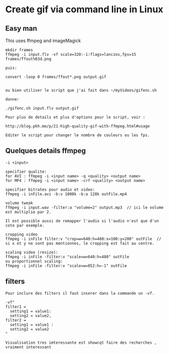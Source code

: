 # Create gif via command line in Linux

## Easy man

This uses ffmpeg and imageMagick

    mkdir frames
    ffmpeg -i input.flv -vf scale=320:-1:flags=lanczos,fps=15 frames/ffout%03d.png

    puis:

    convert -loop 0 frames/ffout*.png output.gif


    ou bien utiliser le script que j'ai fait dans ~/myVideos/gifenc.sh

    donne:

    ./gifenc.sh input.flv output.gif

    Pour plus de details et plus d'options pour le script, voir :

    http://blog.pkh.me/p/21-high-quality-gif-with-ffmpeg.html#usage

    Editer le script pour changer le nombre de couleurs ou les fps.

## Quelques details ffmpeg

    -i <input>

    specifier qualite:
    for AVI : ffmpeg -i <input name> -q <quality> <output name>
    for MP4 : ffmpeg -i <input name> -crf <quality> <output name>

    specifier bitrates pour audio et video:
    ffmpeg -i inFile.avi -b:v 1000k -b:a 128k outFile.mp4

    volume tweak
    ffmpeg -i input.wav -filter:a "volume=2" output.mp3  // ici le volume est multiplie par 2.

    Il est possible aussi de remapper l'audio si l'audio n'est que d'un cote par exemple.

    cropping video
    ffmpeg -i inFile filter:v "crop=w=640:h=480:x=100:y=200" outFile  // si x et y ne sont pas mentionnes, le cropping est fait au centre.

    scaling video (resize):
    ffmpeg -i inFile -filter:v "scale=w=640:h=480" outFile
    ou proportionnel scaling:
    ffmpeg -i inFile -filter:v "scale=w=852:h=-1" outFile

## filters

    Pour inclure des filters il faut inserer dans la commande un -vf.

    -vf"
    filter1 =
      setting1 = value1:
      setting2 = value2,
    filter2 =
      setting1 = value1 :
      setting2 = value2
    "

    Visualisation tres imteressante est showcqt faire des recherches , vraiment interessant  
